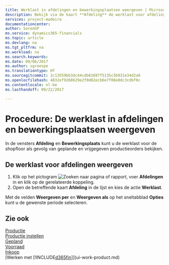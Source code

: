 ```yaml
---
title: Werklast in afdelingen en bewerkingsplaatsen weergeven | Microsoft Docs
description: Bekijk via de kaart **Afdeling** de werklast voor afdelingen als gevolg van vrijgegeven productieorders.
services: project-madeira
documentationcenter: 
author: SorenGP
ms.service: dynamics365-financials
ms.topic: article
ms.devlang: na
ms.tgt_pltfrm: na
ms.workload: na
ms.search.keywords: 
ms.date: 09/06/2017
ms.author: sgroespe
ms.translationtype: HT
ms.sourcegitcommit: 2c13559bb3dc44cdb61697f5135c5b931e34d2a8
ms.openlocfilehash: 4832ef9268629e2f0d82ecb6e7f08e0dc3cdbf0c
ms.contentlocale: nl-be
ms.lasthandoff: 09/22/2017

---
```

# <a name="how-to-view-load-on-work-and-machine-centers"></a>Procedure: De werklast in afdelingen en bewerkingsplaatsen weergeven
In de vensters **Afdeling** en **Bewerkingsplaats** kunt u de werklast voor de shopfloor als gevolg van geplande en vrijgegeven productieorders bekijken.    

## <a name="to-view-the-load-on-work-centers"></a>De werklast voor afdelingen weergeven  
1.  Klik op het pictogram ![Zoeken naar pagina of rapport](media/ui-search/search_small.png "pictogram Zoeken naar pagina of rapport"), voer **Afdelingen** in en klik op de gerelateerde koppeling.  
2.  Open de betreffende kaart **Afdeling** in de lijst en kies de actie **Werklast**.  

Met de velden **Weergeven per** en **Weergeven als** op het sneltabblad **Opties** kunt u de gewenste periode selecteren.  

## <a name="see-also"></a>Zie ook  
[Productie](production-manage-manufacturing.md)    
[Productie instellen](production-configure-production-processes.md)  
[Gepland](production-planning.md)      
[Voorraad](inventory-manage-inventory.md)  
[Inkoop](purchasing-manage-purchasing.md)  
[Werken met [!INCLUDE[d365fin](includes/d365fin_md.md)]](ui-work-product.md)

